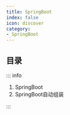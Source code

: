 ```yaml
---
title: SpringBoot
index: false
icon: discover
category:
- SpringBoot
---
```


## 目录

::: info

1. SpringBoot
2. SpringBoot自动组装

:::
